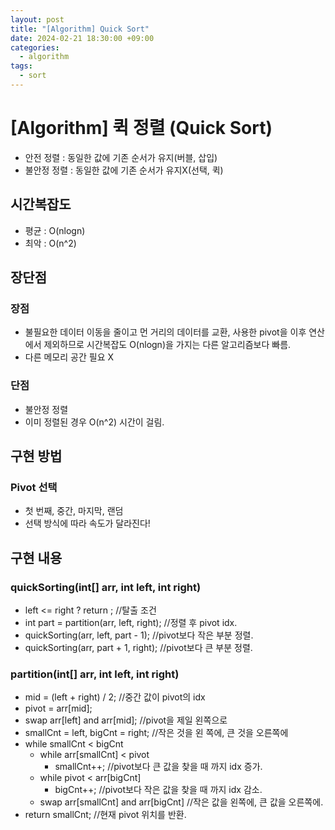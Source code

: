 ```yaml
---
layout: post
title: "[Algorithm] Quick Sort"
date: 2024-02-21 18:30:00 +09:00
categories:
  - algorithm
tags:
  - sort
---
```

# \[Algorithm] 퀵 정렬 (Quick Sort)

- 안전 정렬 : 동일한 값에 기존 순서가 유지(버블, 삽입)
- 불안정 정렬 : 동일한 값에 기존 순서가 유지X(선택, 퀵)

## 시간복잡도
- 평균 : O(nlogn)
- 최악 : O(n^2)

## 장단점
### 장점
- 불필요한 데이터 이동을 줄이고 먼 거리의 데이터를 교환, 사용한 pivot을 이후 연산에서 제외하므로 시간복잡도 O(nlogn)을 가지는 다른 알고리즘보다 빠름.
- 다른 메모리 공간 필요 X
### 단점
- 불안정 정렬
- 이미 정렬된 경우 O(n^2) 시간이 걸림.

## 구현 방법

### Pivot 선택
- 첫 번째, 중간, 마지막, 랜덤
- 선택 방식에 따라 속도가 달라진다!

## 구현 내용

### quickSorting(int[] arr, int left, int right)
- left <= right ? return ; //탈출 조건
- int part = partition(arr, left, right); //정렬 후 pivot idx.
- quickSorting(arr, left, part - 1); //pivot보다 작은 부분 정렬.
- quickSorting(arr, part + 1, right); //pivot보다 큰 부분 정렬.

### partition(int[] arr, int left, int right)
- mid = (left + right) / 2; //중간 값이 pivot의 idx
- pivot = arr\[mid];
- swap arr\[left] and arr\[mid]; //pivot을 제일 왼쪽으로
- smallCnt = left, bigCnt = right; //작은 것을 왼 쪽에, 큰 것을 오른쪽에
- while smallCnt < bigCnt
	- while arr\[smallCnt] < pivot
		- smallCnt++; //pivot보다 큰 값을 찾을 때 까지 idx 증가.
	- while pivot < arr\[bigCnt]
		- bigCnt++; //pivot보다 작은 값을 찾을 때 까지 idx 감소.
	- swap arr\[smallCnt] and arr\[bigCnt] //작은 값을 왼쪽에, 큰 값을 오른쪽에.
- return smallCnt; //현재 pivot 위치를 반환.
